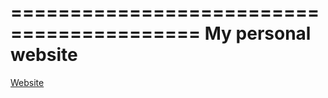 ==========================================
My personal website
==========================================

[Website](http://jonarrien.github.io)